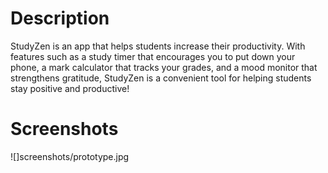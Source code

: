 # Description

StudyZen is an app that helps students increase their productivity. With features such as a study timer that encourages you to put down your phone, a mark calculator that tracks your grades, and a mood monitor that strengthens gratitude, StudyZen is a convenient tool for helping students stay positive and productive!

# Screenshots
![]screenshots/prototype.jpg
